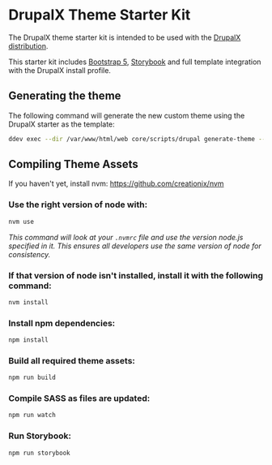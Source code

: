 # DrupalX Theme Starter Kit

The DrupalX theme starter kit is intended to be used with the [DrupalX distribution](https://github.com/drupalninja/drupalx-project).

This starter kit includes [Bootstrap 5](https://getbootstrap.com/), [Storybook](https://storybook.js.org/) and full template integration with the DrupalX install profile.

## Generating the theme

The following command will generate the new custom theme using the DrupalX starter as the template:

```bash
ddev exec --dir /var/www/html/web core/scripts/drupal generate-theme --starterkit=drupalx_theme nameoftheme
```

## Compiling Theme Assets

If you haven't yet, install nvm:
https://github.com/creationix/nvm

### Use the right version of node with:
```bash
nvm use
```

_This command will look at your `.nvmrc` file and use the
version node.js specified in it. This ensures all developers
use the same version of node for consistency._

### If that version of node isn't installed, install it with the following command:
```bash
nvm install
```

### Install npm dependencies:
```bash
npm install
```

### Build all required theme assets:
```bash
npm run build
```

### Compile SASS as files are updated:
```bash
npm run watch
```

### Run Storybook:
```bash
npm run storybook
```
